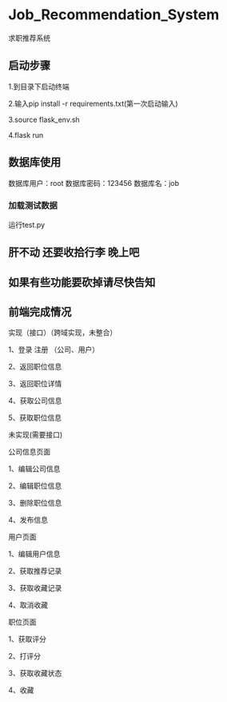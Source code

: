 # Job_Recommendation_System
求职推荐系统



## 启动步骤

1.到目录下启动终端

2.输入pip install -r requirements.txt(第一次启动输入)

3.source flask_env.sh

4.flask run

## 数据库使用
数据库用户：root
数据库密码：123456
数据库名：job
### 加载测试数据
运行test.py

## 肝不动 还要收拾行李 晚上吧

## 如果有些功能要砍掉请尽快告知

## 前端完成情况

实现（接口）（跨域实现，未整合）

1、登录 注册 （公司、用户）

2、返回职位信息

3、返回职位详情

4、获取公司信息

5、获取职位信息

未实现(需要接口)

公司信息页面

1、编辑公司信息

2、编辑职位信息

3、删除职位信息

4、发布信息

用户页面

1、编辑用户信息

2、获取推荐记录

3、获取收藏记录

4、取消收藏


职位页面

1、获取评分

2、打评分

3、获取收藏状态

4、收藏





